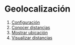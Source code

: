 # Geolocalización

1. [Configuración](01.md)
2. [Conocer distancias](02.md)
3. [Mostrar ubicación](03.md)
4. [Visualizar distancias](04.md)



